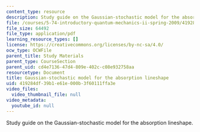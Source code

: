 ```yaml
---
content_type: resource
description: Study guide on the Gaussian-stochastic model for the absorption lineshape.
file: /courses/5-74-introductory-quantum-mechanics-ii-spring-2009/419284df39b1e61e000b3f60111ffa3e_MIT5_74s09_study05.pdf
file_size: 64492
file_type: application/pdf
learning_resource_types: []
license: https://creativecommons.org/licenses/by-nc-sa/4.0/
ocw_type: OCWFile
parent_title: Study Materials
parent_type: CourseSection
parent_uid: cd4e7136-47d4-809e-402c-c08e932758aa
resourcetype: Document
title: Gaussian-stochastic model for the absorption lineshape
uid: 419284df-39b1-e61e-000b-3f60111ffa3e
video_files:
  video_thumbnail_file: null
video_metadata:
  youtube_id: null
---
```

Study guide on the Gaussian-stochastic model for the absorption lineshape.